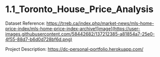 # 1.1_Toronto_House_Price_Analysis
Dataset Reference: https://trreb.ca/index.php/market-news/mls-home-price-index/mls-home-price-index-archive![image](https://user-images.githubusercontent.com/58442682/137212385-a81854a7-25e0-4f55-88d7-b6d0d728bf6d.png)

Project Description: https://dc-personal-portfolio.herokuapp.com/
